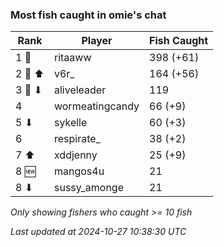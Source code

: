 ### Most fish caught in omie's chat
| Rank | Player | Fish Caught |
|------|--------|-----------|
| 1 🥇  | ritaaww  | 398 (+61) |
| 2 🥈 ⬆ | v6r_  | 164 (+56) |
| 3 🥉 ⬇ | aliveleader  | 119 |
| 4  | wormeatingcandy  | 66 (+9) |
| 5 ⬇ | sykelle  | 60 (+3) |
| 6  | respirate_  | 38 (+2) |
| 7 ⬆ | xddjenny  | 25 (+9) |
| 8 🆕 | mangos4u  | 21 |
| 8 ⬇ | sussy_amonge  | 21 |

_Only showing fishers who caught >= 10 fish_

_Last updated at 2024-10-27 10:38:30 UTC_